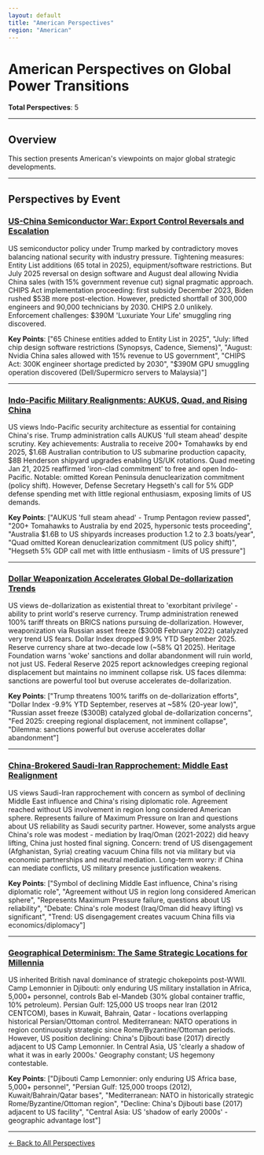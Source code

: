 ```yaml
---
layout: default
title: "American Perspectives"
region: "American"
---
```


# American Perspectives on Global Power Transitions

**Total Perspectives**: 5

---

## Overview

This section presents American's viewpoints on major global strategic developments.

---

## Perspectives by Event

### [US-China Semiconductor War: Export Control Reversals and Escalation](/events/us-china-semiconductor-war-export-control-reversals-and-escalation)

US semiconductor policy under Trump marked by contradictory moves balancing national security with industry pressure. Tightening measures: Entity List additions (65 total in 2025), equipment/software restrictions. But July 2025 reversal on design software and August deal allowing Nvidia China sales (with 15% government revenue cut) signal pragmatic approach. CHIPS Act implementation proceeding: first subsidy December 2023, Biden rushed $53B more post-election. However, predicted shortfall of 300,000 engineers and 90,000 technicians by 2030. CHIPS 2.0 unlikely. Enforcement challenges: $390M 'Luxuriate Your Life' smuggling ring discovered.

**Key Points**: ["65 Chinese entities added to Entity List in 2025", "July: lifted chip design software restrictions (Synopsys, Cadence, Siemens)", "August: Nvidia China sales allowed with 15% revenue to US government", "CHIPS Act: 300K engineer shortage predicted by 2030", "$390M GPU smuggling operation discovered (Dell/Supermicro servers to Malaysia)"]

---

### [Indo-Pacific Military Realignments: AUKUS, Quad, and Rising China](/events/indo-pacific-military-realignments-aukus-quad-and-rising-china)

US views Indo-Pacific security architecture as essential for containing China's rise. Trump administration calls AUKUS 'full steam ahead' despite scrutiny. Key achievements: Australia to receive 200+ Tomahawks by end 2025, $1.6B Australian contribution to US submarine production capacity, $8B Henderson shipyard upgrades enabling US/UK rotations. Quad meeting Jan 21, 2025 reaffirmed 'iron-clad commitment' to free and open Indo-Pacific. Notable: omitted Korean Peninsula denuclearization commitment (policy shift). However, Defense Secretary Hegseth's call for 5% GDP defense spending met with little regional enthusiasm, exposing limits of US demands.

**Key Points**: ["AUKUS 'full steam ahead' - Trump Pentagon review passed", "200+ Tomahawks to Australia by end 2025, hypersonic tests proceeding", "Australia $1.6B to US shipyards increases production 1.2 to 2.3 boats/year", "Quad omitted Korean denuclearization commitment (US policy shift)", "Hegseth 5% GDP call met with little enthusiasm - limits of US pressure"]

---

### [Dollar Weaponization Accelerates Global De-dollarization Trends](/events/dollar-weaponization-accelerates-global-de-dollarization-trends)

US views de-dollarization as existential threat to 'exorbitant privilege' - ability to print world's reserve currency. Trump administration renewed 100% tariff threats on BRICS nations pursuing de-dollarization. However, weaponization via Russian asset freeze ($300B February 2022) catalyzed very trend US fears. Dollar Index dropped 9.9% YTD September 2025. Reserve currency share at two-decade low (~58% Q1 2025). Heritage Foundation warns 'woke' sanctions and dollar abandonment will ruin world, not just US. Federal Reserve 2025 report acknowledges creeping regional displacement but maintains no imminent collapse risk. US faces dilemma: sanctions are powerful tool but overuse accelerates de-dollarization.

**Key Points**: ["Trump threatens 100% tariffs on de-dollarization efforts", "Dollar Index -9.9% YTD September, reserves at ~58% (20-year low)", "Russian asset freeze ($300B) catalyzed global de-dollarization concerns", "Fed 2025: creeping regional displacement, not imminent collapse", "Dilemma: sanctions powerful but overuse accelerates dollar abandonment"]

---

### [China-Brokered Saudi-Iran Rapprochement: Middle East Realignment](/events/china-brokered-saudi-iran-rapprochement-middle-east-realignment)

US views Saudi-Iran rapprochement with concern as symbol of declining Middle East influence and China's rising diplomatic role. Agreement reached without US involvement in region long considered American sphere. Represents failure of Maximum Pressure on Iran and questions about US reliability as Saudi security partner. However, some analysts argue China's role was modest - mediation by Iraq/Oman (2021-2022) did heavy lifting, China just hosted final signing. Concern: trend of US disengagement (Afghanistan, Syria) creating vacuum China fills not via military but via economic partnerships and neutral mediation. Long-term worry: if China can mediate conflicts, US military presence justification weakens.

**Key Points**: ["Symbol of declining Middle East influence, China's rising diplomatic role", "Agreement without US in region long considered American sphere", "Represents Maximum Pressure failure, questions about US reliability", "Debate: China's role modest (Iraq/Oman did heavy lifting) vs significant", "Trend: US disengagement creates vacuum China fills via economics/diplomacy"]

---

### [Geographical Determinism: The Same Strategic Locations for Millennia](/events/geographical-determinism-the-same-strategic-locations-for-millennia)

US inherited British naval dominance of strategic chokepoints post-WWII. Camp Lemonnier in Djibouti: only enduring US military installation in Africa, 5,000+ personnel, controls Bab el-Mandeb (30% global container traffic, 10% petroleum). Persian Gulf: 125,000 US troops near Iran (2012 CENTCOM), bases in Kuwait, Bahrain, Qatar - locations overlapping historical Persian/Ottoman control. Mediterranean: NATO operations in region continuously strategic since Rome/Byzantine/Ottoman periods. However, US position declining: China's Djibouti base (2017) directly adjacent to US Camp Lemonnier. In Central Asia, US 'clearly a shadow of what it was in early 2000s.' Geography constant; US hegemony contestable.

**Key Points**: ["Djibouti Camp Lemonnier: only enduring US Africa base, 5,000+ personnel", "Persian Gulf: 125,000 troops (2012), Kuwait/Bahrain/Qatar bases", "Mediterranean: NATO in historically strategic Rome/Byzantine/Ottoman region", "Decline: China's Djibouti base (2017) adjacent to US facility", "Central Asia: US 'shadow of early 2000s' - geographic advantage lost"]

---



[← Back to All Perspectives](/perspectives/)
